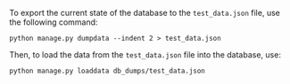To export the current state of the database to the `test_data.json` file, use the following command:
```commandline
python manage.py dumpdata --indent 2 > test_data.json
```

Then, to load the data from the `test_data.json` file into the database, use:
```commandline
python manage.py loaddata db_dumps/test_data.json
```
